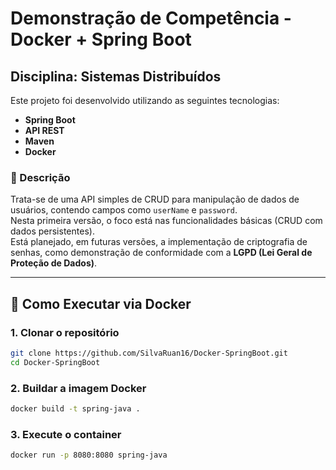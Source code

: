 # Demonstração de Competência - Docker + Spring Boot
## Disciplina: Sistemas Distribuídos

Este projeto foi desenvolvido utilizando as seguintes tecnologias:

- **Spring Boot**
- **API REST**
- **Maven**
- **Docker**

### 📝 Descrição

Trata-se de uma API simples de CRUD para manipulação de dados de usuários, contendo campos como `userName` e `password`.  
Nesta primeira versão, o foco está nas funcionalidades básicas (CRUD com dados persistentes).  
Está planejado, em futuras versões, a implementação de criptografia de senhas, como demonstração de conformidade com a **LGPD (Lei Geral de Proteção de Dados)**.

---

## 🚀 Como Executar via Docker

### 1. Clonar o repositório
```bash
git clone https://github.com/SilvaRuan16/Docker-SpringBoot.git
cd Docker-SpringBoot
```

### 2. Buildar a imagem Docker
```bash
docker build -t spring-java .
```

### 3. Execute o container
```bash
docker run -p 8080:8080 spring-java
```
